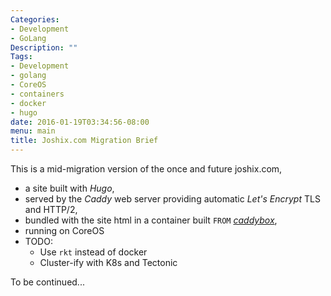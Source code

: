 ```yaml
---
Categories:
- Development
- GoLang
Description: ""
Tags:
- Development
- golang
- CoreOS
- containers
- docker
- hugo
date: 2016-01-19T03:34:56-08:00
menu: main
title: Joshix.com Migration Brief
---
```


This is a mid-migration version of the once and future joshix.com,

* a site built with *Hugo*,
* served by the *Caddy* web server providing automatic *Let's Encrypt* TLS and HTTP/2,
* bundled with the site html in a container built `FROM` [*caddybox*][caddybox],
* running on CoreOS<!--more-->
* TODO:
  * Use `rkt` instead of docker
  * Cluster-ify with K8s and Tectonic

To be continued...

[caddybox]: https://github.com/joshix/caddybox
